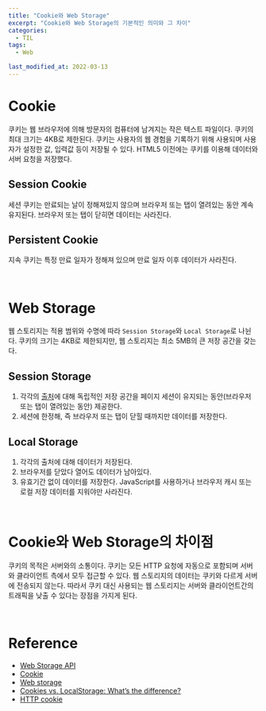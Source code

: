 ```yaml
---
title: "Cookie와 Web Storage"
excerpt: "Cookie와 Web Storage의 기본적인 의미와 그 차이"
categories:
  - TIL
tags:
  - Web

last_modified_at: 2022-03-13
---
```


# Cookie

쿠키는 웹 브라우저에 의해 방문자의 컴퓨터에 남겨지는 작은 텍스트 파일이다. 쿠키의 최대 크기는 4KB로 제한된다. 쿠키는 사용자의 웹 경험을 기록하기 위해 사용되며 사용자가 설정한 값, 입력값 등이 저장될 수 있다. HTML5 이전에는 쿠키를 이용해 데이터와 서버 요청을 저장했다.

## Session Cookie

세션 쿠키는 만료되는 날이 정해져있지 않으며 브라우저 또는 탭이 열려있는 동안 계속 유지된다. 브라우저 또는 탭이 닫히면 데이터는 사라진다.

## Persistent Cookie

지속 쿠키는 특정 만료 일자가 정해져 있으며 만료 일자 이후 데이터가 사라진다.

<br>

# Web Storage

웹 스토리지는 적용 범위와 수명에 따라 `Session Storage`와 `Local Storage`로 나뉜다. 쿠키의 크기는 4KB로 제한되지만, 웹 스토리지는 최소 5MB의 큰 저장 공간을 갖는다.

## Session Storage

1. 각각의 [출처](https://developer.mozilla.org/ko/docs/Glossary/Origin)에 대해 독립적인 저장 공간을 페이지 세션이 유지되는 동안(브라우저 또는 탭이 열려있는 동안) 제공한다.
2. 세션에 한정해, 즉 브라우저 또는 탭이 닫힐 때까지만 데이터를 저장한다.

## Local Storage

1. 각각의 출처에 대해 데이터가 저장된다.
2. 브라우저를 닫았다 열어도 데이터가 남아있다.
3. 유효기간 없이 데이터를 저장한다. JavaScript를 사용하거나 브라우저 캐시 또는 로컬 저장 데이터를 지워야만 사라진다.

<br>

# Cookie와 Web Storage의 차이점

쿠키의 목적은 서버와의 소통이다. 쿠키는 모든 HTTP 요청에 자동으로 포함되며 서버와 클라이언트 측에서 모두 접근할 수 있다. 웹 스토리지의 데이터는 쿠키와 다르게 서버에 전송되지 않는다. 따라서 쿠키 대신 사용되는 웹 스토리지는 서버와 클라이언트간의 트래픽을 낮출 수 있다는 장점을 가지게 된다.

<br>

# Reference

- [Web Storage API](https://developer.mozilla.org/ko/docs/Web/API/Web_Storage_API)
- [Cookie](https://developer.mozilla.org/en-US/docs/Glossary/Cookie)
- [Web storage](https://en.wikipedia.org/wiki/Web_storage)
- [Cookies vs. LocalStorage: What’s the difference?](https://medium.com/swlh/cookies-vs-localstorage-whats-the-difference-d99f0eb09b44)
- [HTTP cookie](https://en.wikipedia.org/wiki/HTTP_cookie#Persistent_cookie)
